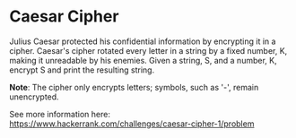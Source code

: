 # Caesar Cipher

Julius Caesar protected his confidential information by encrypting it in a cipher. Caesar's cipher 
rotated every letter in a string by a fixed number, K, making it unreadable by his enemies. Given 
a string, S, and a number, K, encrypt S and print the resulting string.

**Note**: The cipher only encrypts letters; symbols, such as '-', remain unencrypted.

See more information here: https://www.hackerrank.com/challenges/caesar-cipher-1/problem
